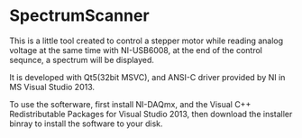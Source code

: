 SpectrumScanner
===============

This is a little tool created to control a stepper motor while reading analog voltage at the same time with NI-USB6008, at the end of the control sequnce, a spectrum will be displayed.

It is developed with Qt5(32bit MSVC), and ANSI-C driver provided by NI in MS Visual Studio 2013.

To use the softerware, first install NI-DAQmx, and the Visual C++ Redistributable Packages for Visual Studio 2013, then download the installer binray to install the software to your disk.
